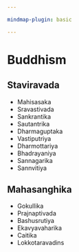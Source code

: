 ```yaml
---

mindmap-plugin: basic

---
```


# Buddhism

## Staviravada
- Mahisasaka
- Sravastivada
- Sankrantika
- Sautantrika
- Dharmaguptaka
- Vastiputriya
- Dharmottariya
- Bhadrayaniya
- Sannagarika
- Sannvitiya

## Mahasanghika
- Gokullika
- Prajnaptivada
- Bashusrutiya
- Ekavyavaharika
- Caitika
- Lokkotaravadins
